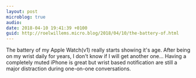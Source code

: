 ```yaml
---
layout: post
microblog: true
audio: 
date: 2018-04-10 19:41:39 +0100
guid: http://roelwillems.micro.blog/2018/04/10/the-battery-of.html
---
```

The battery of my Apple Watch(v1) really starts showing it's age. After being on my wrist daily for years, I don't know if I will get another one… Having a completely muted iPhone is great but wrist based notification are still a major distraction during one-on-one conversations.
